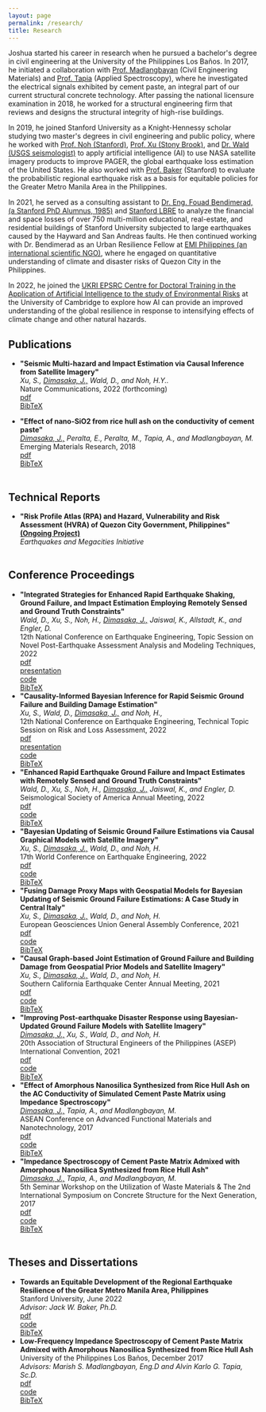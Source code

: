 ```yaml
---
layout: page
permalink: /research/
title: Research
---
```


Joshua started his career in research when he pursued a bachelor's degree in civil engineering at the University of the Philippines Los Baños. In 2017, he initiated a collaboration with [Prof. Madlangbayan](https://scholar.google.com/citations?user=t21Ac7AAAAAJ&hl=en) (Civil Engineering Materials) and [Prof. Tapia](https://scholar.google.com/citations?user=_3MwTbsAAAAJ&hl=en) (Applied Spectroscopy), where he investigated the electrical signals exhibited by cement paste, an integral part of our current structural concrete technology. After passing the national licensure examination in 2018, he worked for a structural engineering firm that reviews and designs the structural integrity of high-rise buildings.

In 2019, he joined Stanford University as a Knight-Hennessy scholar studying two master's degrees in civil engineering and public policy, where he worked with [Prof. Noh (Stanford)](https://cee.stanford.edu/people/haeyoung-noh), [Prof. Xu (Stony Brook)](https://www.stonybrook.edu/commcms/civileng/people/_core_faculty/xu_susu), and [Dr. Wald (USGS seismologist)](https://www.usgs.gov/staff-profiles/david-j-wald) to apply artificial intelligence (AI) to use NASA satellite imagery products to improve PAGER, the global earthquake loss estimation of the United States. He also worked with [Prof. Baker](https://www.jackwbaker.com/) (Stanford) to evaluate the probabilistic regional earthquake risk as a basis for equitable policies for the Greater Metro Manila Area in the Philippines.

In 2021, he served as a consulting assistant to [Dr. Eng. Fouad Bendimerad, (a Stanford PhD Alumnus, 1985)](https://emi-megacities.org/secretariat/) and [Stanford LBRE](https://lbre.stanford.edu/) to analyze the financial and space losses of over 750 multi-million educational, real-estate, and residential buildings of Stanford University subjected to large earthquakes caused by the Hayward and San Andreas faults. He then continued working with Dr. Bendimerad as an Urban Resilience Fellow at [EMI Philippines (an international scientific NGO)](https://emi-megacities.org/), where he engaged on quantitative understanding of climate and disaster risks of Quezon City in the Philippines.

In 2022, he joined the [UKRI EPSRC Centre for Doctoral Training in the Application of Artificial Intelligence to the study of Environmental Risks](https://ai4er-cdt.esc.cam.ac.uk/) at the University of Cambridge to explore how AI can provide an improved understanding of the global resilience in response to intensifying effects of climate change and other natural hazards.

<h2>Publications</h2>
<ul>
	<li>
		<b>"Seismic Multi-hazard and Impact Estimation via Causal Inference from Satellite Imagery"</b><br>
		<i>
			Xu, S., 
			<u>Dimasaka, J.,</u> 
			Wald, D., and 
			Noh, H.Y..</i><br>
		Nature Communications, 2022 (forthcoming)<br>
		<a href="">
			<div class="color-button">pdf</div>
		</a>
		<a href="">
			<div class="color-button">BibTeX</div>
		</a>
	</li>
</ul>
<ul>
	<li>
		<b>"Effect of nano-SiO2 from rice hull ash on the conductivity of cement paste"</b><br>
		<i>
			<u>Dimasaka, J.,</u> 
			Peralta, E., 
			Peralta, M., 
			Tapia, A., and 
			Madlangbayan, M.</i><br>
		Emerging Materials Research, 2018<br>
		<a href="EMRdimasaka.pdf">
			<div class="color-button">pdf</div>
		</a>
		<a href="EMRdimasaka.txt">
			<div class="color-button">BibTeX</div>
		</a>
	</li><br>
</ul>

<h2>Technical Reports</h2>
<ul>
	<li>
		<b>"Risk Profile Atlas (RPA) and Hazard, Vulnerability and Risk Assessment (HVRA) of Quezon City Government, Philippines" <u>(Ongoing Project)</u></b><br>
		<i>Earthquakes and Megacities Initiative</i><br>
	</li><br>
</ul>

<h2>Conference Proceedings</h2>
<ul>
	<li>
		<b>"Integrated Strategies for Enhanced Rapid Earthquake Shaking, Ground Failure, and Impact Estimation Employing Remotely Sensed and Ground Truth Constraints"</b><br>
		<i>
			Wald, D.,
			Xu, S.,
			Noh, H.,
			<u>Dimasaka, J.,</u> 
			Jaiswal, K.,
			Allstadt, K., and
			Engler, D.</i><br>
		12th National Conference on Earthquake Engineering, Topic Session on Novel Post-Earthquake Assessment Analysis and Modeling Techniques, 2022<br>
		<a href="ncee_wald_paper.pdf">
			<div class="color-button">pdf</div>
		</a>
		<a href="ncee_wald_presentation.pdf">
			<div class="color-button">presentation</div>
		</a>
		<a href="https://github.com/SusuXu/VBCI">
			<div class="color-button">code</div>
		</a>
		<a href="ncee_wald.txt">
			<div class="color-button">BibTeX</div>
		</a>
	</li>
	<li>
		<b>"Causality-Informed Bayesian Inference for Rapid Seismic Ground Failure and Building Damage Estimation"</b><br>
		<i>
			Xu, S.,
			Wald, D.,
			<u>Dimasaka, J.,</u> and
			Noh, H.,</i><br>
		12th National Conference on Earthquake Engineering, Technical Topic Session on Risk and Loss Assessment, 2022<br>
		<a href="ncee_xu_paper.pdf">
			<div class="color-button">pdf</div>
		</a>
		<a href="ncee_xu_presentation.pdf">
			<div class="color-button">presentation</div>
		</a>
		<a href="https://github.com/SusuXu/VBCI">
			<div class="color-button">code</div>
		</a>
		<a href="">
			<div class="color-button">BibTeX</div>
		</a>
	</li>
	<li>
		<b>"Enhanced Rapid Earthquake Ground Failure and Impact Estimates with Remotely Sensed and Ground Truth Constraints"</b><br>
		<i>
			Wald, D.,
			Xu, S.,
			Noh, H.,
			<u>Dimasaka, J.,</u> 
			Jaiswal, K., and
			Engler, D.</i><br>
		Seismological Society of America Annual Meeting, 2022<br>
		<a href="ssawald2022.pdf">
			<div class="color-button">pdf</div>
		</a>
		<a href="https://github.com/SusuXu/VBCI">
			<div class="color-button">code</div>
		</a>
		<a href="ssawald2022.txt">
			<div class="color-button">BibTeX</div>
		</a>
	</li>
	<li>
		<b>"Bayesian Updating of Seismic Ground Failure Estimations via Causal Graphical Models with Satellite Imagery"</b><br>
		<i>
			Xu, S.,
			<u>Dimasaka, J.,</u> 
			Wald, D., and
			Noh, H.</i><br>
		17th World Conference on Earthquake Engineering, 2022<br>
		<a href="wceexu2022.pdf">
			<div class="color-button">pdf</div>
		</a>
		<a href="https://github.com/SusuXu/VBCI">
			<div class="color-button">code</div>
		</a>
		<a href="wceexu2022.txt">
			<div class="color-button">BibTeX</div>
		</a>
	</li>
	<li>
		<b>"Fusing Damage Proxy Maps with Geospatial Models for Bayesian Updating of Seismic Ground Failure Estimations: A Case Study in Central Italy"</b><br>
		<i>
			Xu, S.,
			<u>Dimasaka, J.,</u> 
			Wald, D., and
			Noh, H.</i><br>
		European Geosciences Union General Assembly Conference, 2021<br>
		<a href="eguxu2021.pdf">
			<div class="color-button">pdf</div>
		</a>
		<a href="https://github.com/SusuXu/VBCI">
			<div class="color-button">code</div>
		</a>
		<a href="">
			<div class="color-button">BibTeX</div>
		</a>
	</li>
	<li>
		<b>"Causal Graph-based Joint Estimation of Ground Failure and Building Damage from Geospatial Prior Models and Satellite Imagery"</b><br>
		<i>
			Xu, S.,
			<u>Dimasaka, J.,</u> 
			Wald, D., and
			Noh, H.</i><br>
		Southern California Earthquake Center Annual Meeting, 2021<br>
		<a href="scecxu2021.pdf">
			<div class="color-button">pdf</div>
		</a>
		<a href="https://github.com/SusuXu/VBCI">
			<div class="color-button">code</div>
		</a>
		<a href="">
			<div class="color-button">BibTeX</div>
		</a>
	</li>
	<li>
		<b>"Improving Post-earthquake Disaster Response using Bayesian-Updated Ground Failure Models with Satellite Imagery"</b><br>
		<i>
			<u>Dimasaka, J.,</u> 
			Xu, S.,
			Wald, D., and
			Noh, H.</i><br>
		20th Association of Structural Engineers of the Philippines (ASEP) International Convention, 2021<br>
		<a href="">
			<div class="color-button">pdf</div>
		</a>
		<a href="https://github.com/SusuXu/VBCI">
			<div class="color-button">code</div>
		</a>
		<a href="">
			<div class="color-button">BibTeX</div>
		</a>
	</li>
	<li>
		<b>"Effect of Amorphous Nanosilica Synthesized from Rice Hull Ash on the AC Conductivity of Simulated Cement Paste Matrix using Impedance Spectroscopy"</b><br>
		<i>
			<u>Dimasaka, J.,</u> 
			Tapia, A., and
			Madlangbayan, M.</i><br>
		ASEAN Conference on Advanced Functional Materials and Nanotechnology, 2017<br>
		<a href="">
			<div class="color-button">pdf</div>
		</a>
		<a href="">
			<div class="color-button">code</div>
		</a>
		<a href="">
			<div class="color-button">BibTeX</div>
		</a>
	</li>
	<li>
		<b>"Impedance Spectroscopy of Cement Paste Matrix Admixed with Amorphous Nanosilica Synthesized from Rice Hull Ash"</b><br>
		<i>
			<u>Dimasaka, J.,</u> 
			Tapia, A., and
			Madlangbayan, M.</i><br>
		5th Seminar Workshop on the Utilization of Waste Materials & The 2nd International Symposium on Concrete Structure for the Next Generation, 2017<br>
		<a href="">
			<div class="color-button">pdf</div>
		</a>
		<a href="">
			<div class="color-button">code</div>
		</a>
		<a href="">
			<div class="color-button">BibTeX</div>
		</a>
	</li><br>
</ul>

<h2>Theses and Dissertations</h2>
<ul>
	<li>
		<b>Towards an Equitable Development of the Regional Earthquake Resilience of the Greater Metro Manila Area, Philippines</b><br>
		Stanford University, June 2022<br>
		<i>Advisor: Jack W. Baker, Ph.D.</i><br>
		<a href="https://stacks.stanford.edu/file/druid:kd110gb2567/ma_thesis_dimasaka_2022.pdf">
			<div class="color-button">pdf</div>
		</a>
		<a href="https://github.com/jtdimasaka/earthquake_risk_gmma_philippines_2022">
			<div class="color-button">code</div>
		</a>
		<a href="">
			<div class="color-button">BibTeX</div>
		</a>
	</li>
	<li>
		<b>Low-Frequency Impedance Spectroscopy of Cement Paste Matrix Admixed with Amorphous Nanosilica Synthesized from Rice Hull Ash</b><br>
		University of the Philippines Los Baños, December 2017<br>
		<i>Advisors: Marish S. Madlangbayan, Eng.D and Alvin Karlo G. Tapia, Sc.D.</i><br>
		<a href="">
			<div class="color-button">pdf</div>
		</a>
		<a href="">
			<div class="color-button">code</div>
		</a>
		<a href="">
			<div class="color-button">BibTeX</div>
		</a>
	</li><br>
</ul>